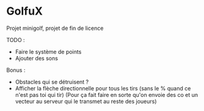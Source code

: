 # GolfuX
Projet minigolf, projet de fin de licence

TODO :
- Faire le système de points
- Ajouter des sons

Bonus :
- Obstacles qui se détruisent ?
- Afficher la flèche directionnelle pour tous les tirs (sans le % quand ce n'est pas toi qui tir) (Pour ça fait faire en sorte qu'on envoie des co et un vecteur au serveur qui le transmet au reste des joueurs)